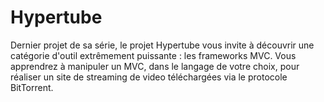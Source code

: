 # Hypertube
Dernier projet de sa série, le projet Hypertube vous invite à découvrir une catégorie d'outil extrêmement puissante : les frameworks MVC. Vous apprendrez à manipuler un MVC, dans le langage de votre choix, pour réaliser un site de streaming de video téléchargées via le protocole BitTorrent.
